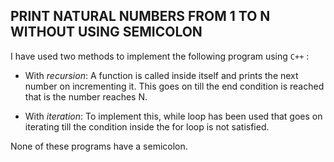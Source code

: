 ## PRINT NATURAL NUMBERS FROM 1 TO N **WITHOUT** USING SEMICOLON 

I have used two methods to implement the following program using ```C++``` :

- With *recursion*:
A function is called inside itself and prints the next number on incrementing it. This goes on till the end condition is reached that is the number reaches N.

- With *iteration*:
To implement this, while loop has been used that goes on iterating till the condition inside the for loop is not satisfied.

None of these programs have a semicolon.
